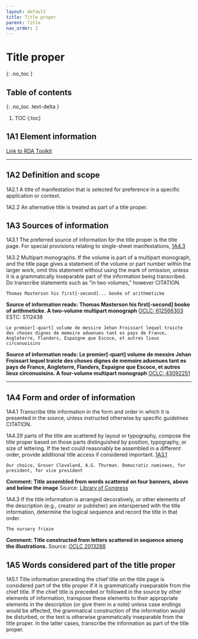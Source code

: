 ```yaml
---
layout: default
title: Title proper
parent: Title
nav_order: 2
---
```


# Title proper
{: .no_toc }
## Table of contents
{: .no_toc .text-delta }
1. TOC
{:toc}

## 1A1 Element information

[Link to RDA Toolkit](https://beta.rdatoolkit.org/Content/Index?externalId=en-US_ala-4b9291c5-f525-37fd-b661-c469e763ce8a)

---

## 1A2 Definition and scope

<a name="1A2.1">1A2.1</a> A title of manifestation that is selected for preference in a specific application or context.

<a name="1A2.2">1A2.2</a> An alternative title is treated as part of a title proper.


## 1A3 Sources of information

<a name="1A3.1">1A3.1</a> The preferred source of information for the title proper is the title page. For special provisions relating to single-sheet manifestations, [1A4.3](#1A4.3)

<a name="1A3.2">1A3.2</a> Multipart monographs. If the volume is part of a multipart monograph, and the title page gives a statement of the volume or part number within the larger work, omit this statement without using the mark of omission, unless it is a grammatically inseparable part of the information being transcribed. Do transcribe statements such as “in two volumes,” however CITATION.

```Thomas Masterson his first[-second]... booke of arithmeticke```

**Source of information reads: Thomas Masterson his first[-second] booke of arithmeticke. A two-volume multipart monograph**
[OCLC: 612566303](http://www.worldcat.org/oclc/612566303)
ESTC: S112438

```Le premier[-quart] volume de messire Jehan Froissart lequel traicte des choses dignes de memoire aduenues tant es pays de France, Angleterre, Flanders, Espaigne que Escoce, et autres lieux circonuoisins```

**Source of information reads: Le premier[-quart] volume de messire Jehan Froissart lequel traicte des choses dignes de memoire aduenues tant es pays de France, Angleterre, Flanders, Espaigne que Escoce, et autres lieux circonuoisins. A four-volume multipart monograph**
[OCLC: 43092251](http://www.worldcat.org/oclc/43092251)

---

## 1A4 Form and order of information

<a name="1A4.1">1A4.1</a> Transcribe title information in the form and order in which it is presented in the source, unless instructed otherwise by specific guidelines CITATION.

<a name="1A4.2">1A4.2</a>If parts of the title are scattered by layout or typography, compose the title proper based on those parts distinguished by position, typography, or size of lettering. If the text could reasonably be assembled in a different order, provide additional title access if considered important. [1A3.1](#1A3.1)

```Our choice, Grover Cleveland, A.G. Thurman. Democratic nominees, for president, for vice president```

**Comment: Title assembled from words scattered on four banners, above and below the image**
Source: [Library of Congress](https://www.loc.gov/resource/cph.3a06060/)

<a name="1A4.3">1A4.3</a> If the title information is arranged decoratively, or other elements of the description (e.g., creator or publisher) are interspersed with the title information, determine the logical sequence and record the title in that order.

```The nursery frieze```

**Comment: Title constructed from letters scattered in sequence among the illustrations.**
Source: [OCLC 2013288](http://www.worldcat.org/oclc/2013288) 

## 1A5 Words considered part of the title proper

<a name="1A5.1">1A5.1</a> Title information preceding the chief title on the title page is considered part of the title proper if it is grammatically inseparable from the chief title. If the chief title is preceded or followed in the source by other elements of information, transpose these elements to their appropriate elements in the description (or give them in a note) unless case endings would be affected, the grammatical construction of the information would be disturbed, or the text is otherwise grammatically inseparable from the title proper. In the latter cases, transcribe the information as part of the title proper.
